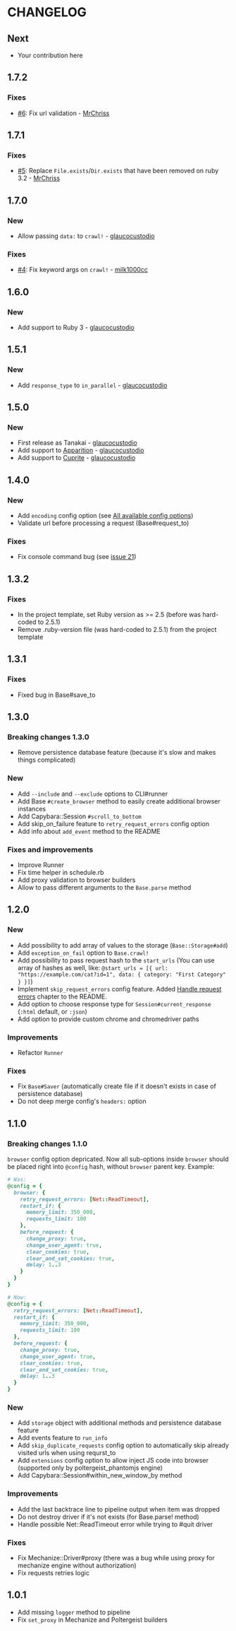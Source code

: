 # CHANGELOG

## Next
* Your contribution here

## 1.7.2
### Fixes
* [#6](https://github.com/glaucocustodio/tanakai/pull/6): Fix url validation - [MrChriss](https://github.com/MrChriss)

## 1.7.1
### Fixes
* [#5](https://github.com/glaucocustodio/tanakai/pull/5): Replace `File.exists`/`Dir.exists` that have been removed on ruby 3.2 - [MrChriss](https://github.com/MrChriss)

## 1.7.0
### New
* Allow passing `data:` to `crawl!` - [glaucocustodio](https://github.com/glaucocustodio)

### Fixes
* [#4](https://github.com/glaucocustodio/tanakai/pull/4): Fix keyword args on `crawl!` - [milk1000cc](https://github.com/milk1000cc)

## 1.6.0
### New
* Add support to Ruby 3 - [glaucocustodio](https://github.com/glaucocustodio)

## 1.5.1
### New
* Add `response_type` to `in_parallel` - [glaucocustodio](https://github.com/glaucocustodio)

## 1.5.0
### New
* First release as Tanakai - [glaucocustodio](https://github.com/glaucocustodio)
* Add support to [Apparition](https://github.com/twalpole/apparition) - [glaucocustodio](https://github.com/glaucocustodio)
* Add support to [Cuprite](https://github.com/rubycdp/cuprite) - [glaucocustodio](https://github.com/glaucocustodio)

## 1.4.0
### New
* Add `encoding` config option (see [All available config options](https://github.com/vifreefly/kimuraframework#all-available-config-options))
* Validate url before processing a request (Base#request_to)

### Fixes
* Fix console command bug (see [issue 21](https://github.com/vifreefly/kimuraframework/issues/21))

## 1.3.2
### Fixes
* In the project template, set Ruby version as >= 2.5 (before was hard-coded to 2.5.1)
* Remove .ruby-version file (was hard-coded to 2.5.1) from the project template

## 1.3.1
### Fixes
* Fixed bug in Base#save_to

## 1.3.0
### Breaking changes 1.3.0
* Remove persistence database feature (because it's slow and makes things complicated)

### New
* Add `--include` and `--exclude` options to CLI#runner
* Add Base `#create_browser` method to easily create additional browser instances
* Add Capybara::Session `#scroll_to_bottom`
* Add skip_on_failure feature to `retry_request_errors` config option
* Add info about `add_event` method to the README

### Fixes and improvements
* Improve Runner
* Fix time helper in schedule.rb
* Add proxy validation to browser builders
* Allow to pass different arguments to the `Base.parse` method

## 1.2.0
### New
* Add possibility to add array of values to the storage (`Base::Storage#add`)
* Add `exception_on_fail` option to `Base.crawl!`
* Add possibility to pass request hash to the `start_urls` (You can use array of hashes as well, like: `@start_urls = [{ url: "https://example.com/cat?id=1", data: { category: "First Category" } }]`)
* Implement `skip_request_errors` config feature. Added [Handle request errors](https://github.com/vifreefly/kimuraframework#handle-request-errors) chapter to the README.
* Add option to choose response type for `Session#current_response` (`:html` default, or `:json`)
* Add option to provide custom chrome and chromedriver paths

### Improvements
* Refactor `Runner`

### Fixes
* Fix `Base#Saver` (automatically create file if it doesn't exists in case of persistence database)
* Do not deep merge config's `headers:` option

## 1.1.0
### Breaking changes 1.1.0
`browser` config option depricated. Now all sub-options inside `browser` should be placed right into `@config` hash, without `browser` parent key. Example:

```ruby
# Was:
@config = {
  browser: {
    retry_request_errors: [Net::ReadTimeout],
    restart_if: {
      memory_limit: 350_000,
      requests_limit: 100
    },
    before_request: {
      change_proxy: true,
      change_user_agent: true,
      clear_cookies: true,
      clear_and_set_cookies: true,
      delay: 1..3
    }
  }
}

# Now:
@config = {
  retry_request_errors: [Net::ReadTimeout],
  restart_if: {
    memory_limit: 350_000,
    requests_limit: 100
  },
  before_request: {
    change_proxy: true,
    change_user_agent: true,
    clear_cookies: true,
    clear_and_set_cookies: true,
    delay: 1..3
  }
}
```

### New
* Add `storage` object with additional methods and persistence database feature
* Add events feature to `run_info`
* Add `skip_duplicate_requests` config option to automatically skip already visited urls when using requrst_to
* Add  `extensions` config option to allow inject JS code into browser (supported only by poltergeist_phantomjs engine)
* Add Capybara::Session#within_new_window_by method

### Improvements
* Add the last backtrace line to pipeline output when item was dropped
* Do not destroy driver if it's not exists (for Base.parse! method)
* Handle possible Net::ReadTimeout error while trying to #quit driver

### Fixes
* Fix Mechanize::Driver#proxy (there was a bug while using proxy for mechanize engine without authorization)
* Fix requests retries logic

## 1.0.1
* Add missing `logger` method to pipeline
* Fix `set_proxy` in Mechanize and Poltergeist builders
